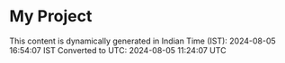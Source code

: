 # My Project

This content is dynamically generated in Indian Time (IST): 2024-08-05 16:54:07 IST
Converted to UTC: 2024-08-05 11:24:07 UTC
